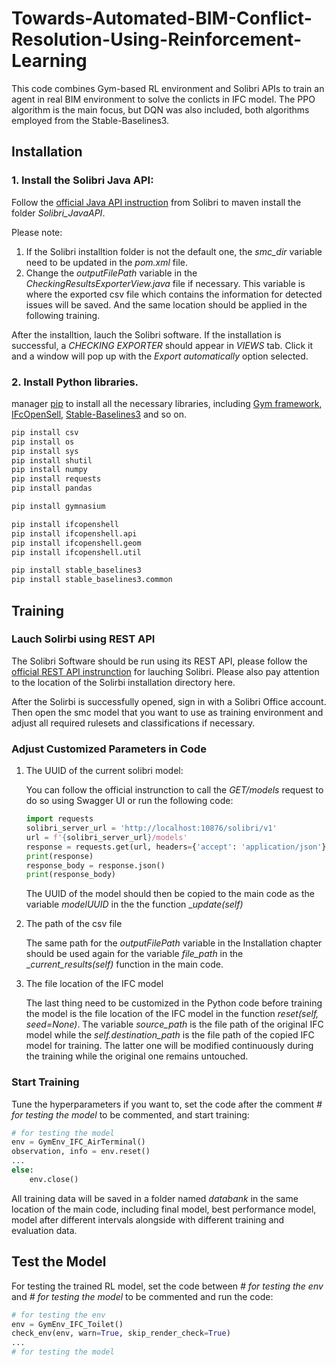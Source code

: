 # Towards-Automated-BIM-Conflict-Resolution-Using-Reinforcement-Learning

This code combines Gym-based RL environment and Solibri APIs to train an agent in real BIM environment to solve the conlicts in IFC model. The PPO algorithm is the main focus, but DQN was also included, both algorithms employed from the Stable-Baselines3.

## Installation

### 1. Install the Solibri Java API:

Follow the [official Java API instruction](https://solibri.github.io/Developer-Platform/latest/getting-started.html) from Solibri to maven install the folder _Solibri_JavaAPI_. 

Please note:

1. If the Solibri installtion folder is not the default one, the _smc_dir_ variable need to be updated in the _pom.xml_ file. 
2. Change the _outputFilePath_ variable in the _CheckingResultsExporterView.java_ file if necessary. This variable is where the exported csv file which contains the information for detected issues will be saved. And the same location should be applied in the following training.

After the installtion, lauch the Solibri software. If the installation is successful, a _CHECKING EXPORTER_ should appear in _VIEWS_ tab. Click it and a window will pop up with the _Export automatically_ option selected. 
### 2. Install Python libraries.

manager [pip](https://pip.pypa.io/en/stable/) to install all the necessary libraries, including [Gym framework](https://gymnasium.farama.org/), [IFcOpenSell](https://ifcopenshell.org/), [Stable-Baselines3](https://ifcopenshell.org/) and so on.

```bash
pip install csv
pip install os
pip install sys
pip install shutil
pip install numpy
pip install requests
pip install pandas

pip install gymnasium

pip install ifcopenshell
pip install ifcopenshell.api
pip install ifcopenshell.geom
pip install ifcopenshell.util

pip install stable_baselines3
pip install stable_baselines3.common
```

## Training

### Lauch Solirbi using REST API
The Solibri Software should be run using its REST API, please follow the [official REST API instrunction](https://solibri.github.io/Developer-Platform/latest/RestApiUsage.html) for lauching Solibri. Please also pay attention to the location of the Solirbi installation directory here.

After the Solirbi is successfully opened, sign in with a Solibri Office account. Then open the smc model that you want to use as training environment and adjust all required rulesets and classifications if necessary. 

### Adjust Customized Parameters in Code
1. The UUID of the current solibri model:
   
    You can follow the official instrunction to call the _GET/models_ request to do so using Swagger UI or run the following code:
    ```python
    import requests
    solibri_server_url = 'http://localhost:10876/solibri/v1'
    url = f'{solibri_server_url}/models'
    response = requests.get(url, headers={'accept': 'application/json'})
    print(response)
    response_body = response.json()
    print(response_body)
    ```
   The UUID of the model should then be copied to the main code as the variable _modelUUID_ in the the function __update(self)_ 

2. The path of the csv file
   
   The same path for the _outputFilePath_ variable in the Installation chapter should be used again for the variable _file_path_ in the __current_results(self)_ function in the main code.

3. The file location of the IFC model

     The last thing need to be customized in the Python code before training the model is the file location of the IFC model in the function _reset(self, seed=None)_.
     The variable _source_path_ is the file path of the original IFC model while the _self.destination_path_ is the file path of the copied IFC model for training. The latter one will be modified continuously during the training while the original one remains untouched.

### Start Training
Tune the hyperparameters if you want to, set the code after the comment _# for testing the model_ to be commented, and start training:
```python
# for testing the model
env = GymEnv_IFC_AirTerminal()
observation, info = env.reset()
...
else:
    env.close()
```
All training data will be saved in a folder named _databank_ in the same location of the main code, including final model, best performance model, model after different intervals alongside with different training and evaluation data.

## Test the Model
For testing the trained RL model, set the code between _# for testing the env_ and _# for testing the model_ to be commented and run the code:

```python
# for testing the env
env = GymEnv_IFC_Toilet()
check_env(env, warn=True, skip_render_check=True)
...
# for testing the model
```

